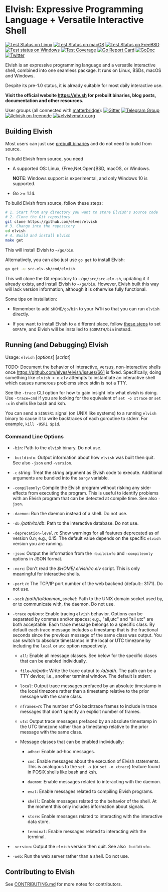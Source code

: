# Elvish: Expressive Programming Language + Versatile Interactive Shell

[![Test Status on Linux](https://img.shields.io/cirrus/github/elves/elvish?logo=Cirrus%20CI&label=linux&task=Test%20on%20Linux)](https://cirrus-ci.com/github/elves/elvish/master)
[![Test Status on macOS](https://img.shields.io/cirrus/github/elves/elvish?logo=Cirrus%20CI&label=macos&task=Test%20on%20macOS)](https://cirrus-ci.com/github/elves/elvish/master)
[![Test Status on FreeBSD](https://img.shields.io/cirrus/github/elves/elvish?logo=Cirrus%20CI&label=freebsd&task=Test%20on%20FreeBSD)](https://cirrus-ci.com/github/elves/elvish/master)
[![Test status on Windows](https://img.shields.io/appveyor/ci/xiaq/elvish.svg?logo=AppVeyor&label=windows)](https://ci.appveyor.com/project/xiaq/elvish)
[![Test Coverage](https://img.shields.io/codecov/c/github/elves/elvish.svg?logo=Codecov&label=coverage)](https://codecov.io/gh/elves/elvish)
[![Go Report Card](https://goreportcard.com/badge/github.com/elves/elvish)](https://goreportcard.com/report/src.elv.sh)
[![GoDoc](https://img.shields.io/badge/godoc-api-blue.svg)](https://godoc.elv.sh)
[![Twitter](https://img.shields.io/twitter/url/http/shields.io.svg?style=social)](https://twitter.com/ElvishShell)

Elvish is an expressive programming language and a versatile interactive shell,
combined into one seamless package. It runs on Linux, BSDs, macOS and Windows.

Despite its pre-1.0 status, it is already suitable for most daily interactive
use.

**Visit the official website https://elv.sh for prebuilt binaries, blog posts,
documentation and other resources.**

User groups (all connected with
[matterbridge](https://github.com/42wim/matterbridge/)):
[![Gitter](https://img.shields.io/badge/gitter-elves/elvish-blue.svg?logo=gitter-white)](https://gitter.im/elves/elvish)
[![Telegram Group](https://img.shields.io/badge/telegram-@elvish-blue.svg)](https://telegram.me/elvish)
[![#elvish on freenode](https://img.shields.io/badge/freenode-%23elvish-blue.svg)](https://webchat.freenode.net/?channels=elvish)
[![#elvish:matrix.org](https://img.shields.io/badge/matrix-%23elvish:matrix.org-blue.svg)](https://matrix.to/#/#elvish:matrix.org)

## Building Elvish

Most users can just use [prebuilt binaries](https://elv.sh/get/) and do not need
to build from source.

To build Elvish from source, you need

-   A supported OS: Linux, {Free,Net,Open}BSD, macOS, or Windows.

    **NOTE**: Windows support is experimental, and only Windows 10 is supported.

-   Go >= 1.14.

To build Elvish from source, follow these steps:

```sh
# 1. Start from any directory you want to store Elvish's source code
# 2. Clone the Git repository
git clone https://github.com/elves/elvish
# 3. Change into the repository
cd elvish
# 4. Build and install Elvish
make get
```

This will install Elvish to `~/go/bin`.

Alternatively, you can also just use `go get` to install Elvish:

```sh
go get -u src.elv.sh/cmd/elvish
```

This will clone the Git repository to `~/go/src/src.elv.sh`, updating it if
already exists, and install Elvish to `~/go/bin`. However, Elvish built this way
will lack version information, although it is otherwise fully functional.

Some tips on installation:

-   Remember to add `$HOME/go/bin` to your `PATH` so that you can run `elvish`
    directly.

-   If you want to install Elvish to a different place, follow
    [these steps](https://github.com/golang/go/wiki/SettingGOPATH) to set
    `GOPATH`, and Elvish will be installed to `$GOPATH/bin` instead.

## Running (and Debugging) Elvish

Usage: `elvish` \[_options_\] \[_script_\]

TODO: Document the behavior of interactive, versus, non-interactive shells once
https://github.com/elves/elvish/issues/661 is fixed. Specifically, doing
something like `elvish < x.elv` attempts to instantiate an interactive shell
which causes numerous problems since stdin is not a TTY.

See the `-trace` CLI option for how to gain insight into what elvish is doing.
Use `-trace=cmd` if you are looking for the equivalent of `set -o xtrace` or
`set -x` in shells like bash and ksh.

You can send a `SIGUSR1` signal (on UNIX like systems) to a running `elvish`
binary to cause it to write backtraces of each goroutine to stderr. For example,
`kill -USR1 $pid`.

### Command Line Options

-   `-bin`: Path to the `elvish` binary. Do not use.

-   `-buildinfo`: Output information about how `elvish` was built then quit. See
    also `-json` and `-version`.

-   `-c` _string_: Treat the _string_ argument as Elvish code to execute.
    Additional arguments are bundled into the `$argv` variable.

-   `-compileonly`: Compile the Elvish program without risking any side-effects
    from executing the program. This is useful to identify problems with an
    Elvish program that can be detected at compile time. See also `-json`.

-   `-daemon`: Run the daemon instead of a shell. Do not use.

-   `-db` _/path/to/db_: Path to the interactive database. Do not use.

-   `-deprecation-level` _n_: Show warnings for all features deprecated as of
    version 0._n_; e.g., 0.15. The default value depends on the specific
    `elvish` version you are running.

-   `-json`: Output the information from the `-buildinfo` and `-compileonly`
    options in JSON format.

-   `-norc`: Don't read the _\$HOME/.elvish/rc.elv_ script. This is only
    meaningful for interactive shells.

-   `-port` _n_: The TCP/IP port number of the web backend (default:: 3171). Do
    not use.

-   `-sock` _/path/to/daemon_socket_: Path to the UNIX domain socket used by, or
    to communicate with, the daemon. Do not use.

-   `-trace` _options_: Enable tracing `elvish` behavior. Options can be
    separated by commas and/or spaces; e.g., "all,utc" and "all utc" are both
    acceptable. Each trace message belongs to a specific class. By default each
    trace message includes a timestamp that is the fractional seconds since the
    previous message of the same class was output. You can switch to absolute
    timestamps in the local or UTC timezone by including the `local` or `utc`
    option respectively.

    -   `all`: Enable all message classes. See below for the specific clases
        that can be enabled individually.

    -   `file=`_/a/path_: Write the trace output to _/a/path_. The path can be a
        TTY device; i.e., another terminal window. The default is stderr.

    -   `local`: Output trace messages prefaced by an absolute timestamp in the
        local timezone rather than a timestamp relative to the prior message
        with the same class.

    -   `nframes=`_n_: The number of Go backtrace frames to include in trace
        messages that don't specify an explicit number of frames.

    -   `utc`: Output trace messages prefaced by an absolute timestamp in the
        UTC timezone rather than a timestamp relative to the prior message with
        the same class.

    -   Message classes that can be enabled individually:

        -   `adhoc`: Enable ad-hoc messages.

        -   `cmd`: Enable messages about the execution of Elvish statements.
            This is analogous to the `set -x` (or `set -o xtrace`) feature found
            in POSIX shells like bash and ksh.

        -   `daemon`: Enable messages related to interacting with the daemon.

        -   `eval`: Enable messages related to compiling Elvish programs.

        -   `shell`: Enable messages related to the behavior of the shell. At
            the moment this only includes information about signals.

        -   `store`: Enable messages related to interacting with the interactive
            data store.

        -   `terminal`: Enable messages related to interacting with the
            terminal.

-   `-version`: Output the `elvish` version then quit. See also `-buildinfo`.

-   `-web`: Run the web server rather than a shell. Do not use.

## Contributing to Elvish

See [CONTRIBUTING.md](CONTRIBUTING.md) for more notes for contributors.
